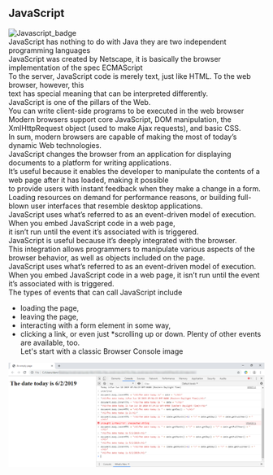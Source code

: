 ## JavaScript
![Javascript_badge](https://github.com/danielurra/javascript/assets/51704179/8e7091d2-ef91-4762-878c-420ab4cd67b4)<br>
JavaScript has nothing to do with Java they are two independent programming languages<br/>
JavaScript was created by Netscape, it is basically the browser implementation of the spec ECMAScript<br>
To the server, JavaScript code is merely text, just like HTML. To the web browser, however, this<br>
text has special meaning that can be interpreted differently.<br>
JavaScript is one of the pillars of the Web.<br>
You can write client-side programs to be executed in the web browser<br>
Modern browsers support core JavaScript, DOM manipulation, the XmlHttpRequest object (used to make Ajax requests), and basic CSS. <br>
In sum, modern browsers are capable of making the most of today’s dynamic Web technologies. <br>
JavaScript changes the browser from an application for displaying documents to a platform for writing applications.<br>
It’s useful because it enables the developer to manipulate the contents of a web page after it has loaded, making it possible<br>
 to provide users with instant feedback when they make a change in a form.<br>
Loading resources on demand for performance reasons, or building full-blown user interfaces that resemble desktop applications.<br>
JavaScript uses what’s referred to as an event-driven model of execution. When you embed JavaScript code in a web page, <br>
it isn’t run until the event it’s associated with is triggered.<br>
JavaScript is useful because it’s deeply integrated with the browser.<br>
This integration allows programmers to manipulate various aspects of the browser behavior, as well as objects included on the page.<br>
JavaScript uses what’s referred to as an event-driven model of execution. <br>
When you embed JavaScript code in a web page, it isn’t run until the event it’s associated with is triggered.<br>
The types of events that can call JavaScript include <br>
* loading the page, 
* leaving the page, 
* interacting with a form element in some way, 
* clicking a link, or even just 
 *scrolling up or down. 
Plenty of other events are available, too.<br>
Let's start with a classic Browser Console image <br/>
<img src="images/javascript-and-browser-console.png" alt="" width="900px">
